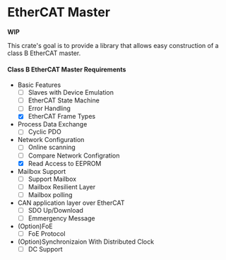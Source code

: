 # EtherCAT Master
**WIP**

This crate's goal is to provide a library that allows easy construction of a class B EtherCAT master.

#### Class B EtherCAT Master Requirements
- Basic Features
  - [ ] Slaves with Device Emulation
  - [ ] EtherCAT State Machine
  - [ ] Error Handling
  - [x] EtherCAT Frame Types
- Process Data Exchange
  - [ ] Cyclic PDO
- Network Configuration
  - [ ] Online scanning
  - [ ] Compare Network Configration
  - [x] Read Access to EEPROM
- Mailbox Support
  - [ ] Support Mailbox
  - [ ] Mailbox Resilient Layer
  - [ ] Mailbox polling
- CAN application layer over EtherCAT
  - [ ] SDO Up/Download
  - [ ] Emmergency Message
- (Option)FoE
  - [ ] FoE Protocol
- (Option)Synchronizaion With Distributed Clock
  - [ ] DC Support